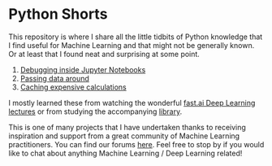# Python Shorts

This repository is where I share all the little tidbits of Python knowledge that I find useful for Machine Learning and that might not be generally known. Or at least that I found neat and surprising at some point.

1. [Debugging inside Jupyter Notebooks](https://radekosmulski.github.io/python_shorts/debugging_inside_jupyter_notebooks.html)
2. [Passing data around](https://radekosmulski.github.io/python_shorts/passing_data_around.html)
3. [Caching expensive calculations](https://radekosmulski.github.io/python_shorts/caching_expensive_calculations.html)

I mostly learned these from watching the wonderful [fast.ai Deep Learning lectures](http://course.fast.ai/) or from studying the accompanying [library](https://github.com/fastai/fastai).

This is one of many projects that I have undertaken thanks to receiving inspiration and support from a great community of Machine Learning practitioners. You can find our forums [here](http://forums.fast.ai/). Feel free to stop by if you would like to chat about anything Machine Learning / Deep Learning related!
